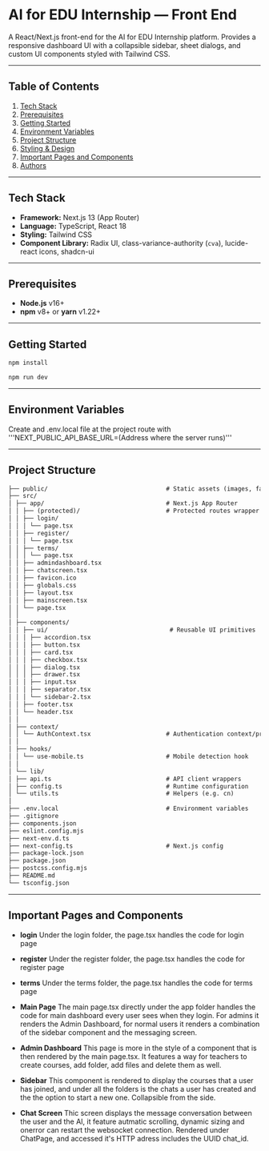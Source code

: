 # AI for EDU Internship — Front End

A React/Next.js front-end for the AI for EDU Internship platform. Provides a responsive dashboard UI with a collapsible sidebar, sheet dialogs, and custom UI components styled with Tailwind CSS.

---

## Table of Contents

1. [Tech Stack](#tech-stack)
2. [Prerequisites](#prerequisites)
3. [Getting Started](#getting-started)
4. [Environment Variables](#environment-variables)
5. [Project Structure](#project-structure)
6. [Styling & Design](#styling-design)
7. [Important Pages and Components](#pages-components)
8. [Authors](#authors)

---

## Tech Stack

- **Framework:** Next.js 13 (App Router)
- **Language:** TypeScript, React 18
- **Styling:** Tailwind CSS
- **Component Library:** Radix UI, class-variance-authority (`cva`), lucide-react icons, shadcn-ui

---

## Prerequisites

- **Node.js** v16+
- **npm** v8+ or **yarn** v1.22+

---

## Getting Started

```bash
npm install
```

```bash
npm run dev
```

---

## Environment Variables

Create and .env.local file at the project route with '''NEXT_PUBLIC_API_BASE_URL=(Address where the server runs)'''

---

## Project Structure

```txt
├── public/                                 # Static assets (images, favicon, etc.)
├── src/
│ ├── app/                                  # Next.js App Router
│ │ ├── (protected)/                        # Protected routes wrapper
│ │ ├── login/
│ │ │ └── page.tsx
│ │ ├── register/
│ │ │ └── page.tsx
│ │ ├── terms/
│ │ │ └── page.tsx
│ │ ├── admindashboard.tsx
│ │ ├── chatscreen.tsx
│ │ ├── favicon.ico
│ │ ├── globals.css
│ │ ├── layout.tsx
│ │ ├── mainscreen.tsx
│ │ └── page.tsx
│ │
│ ├── components/
│ │ ├── ui/                                  # Reusable UI primitives
│ │ │ ├── accordion.tsx
│ │ │ ├── button.tsx
│ │ │ ├── card.tsx
│ │ │ ├── checkbox.tsx
│ │ │ ├── dialog.tsx
│ │ │ ├── drawer.tsx
│ │ │ ├── input.tsx
│ │ │ ├── separator.tsx
│ │ │ └── sidebar-2.tsx
│ │ ├── footer.tsx
│ │ └── header.tsx
│ │
│ ├── context/
│ │ └── AuthContext.tsx                     # Authentication context/provider
│ │
│ ├── hooks/
│ │ └── use-mobile.ts                       # Mobile detection hook
│ │
│ └── lib/
│ ├── api.ts                                # API client wrappers
│ ├── config.ts                             # Runtime configuration
│ └── utils.ts                              # Helpers (e.g. cn)
│
├── .env.local                              # Environment variables
├── .gitignore
├── components.json
├── eslint.config.mjs
├── next-env.d.ts
├── next-config.ts                          # Next.js config
├── package-lock.json
├── package.json
├── postcss.config.mjs
├── README.md
└── tsconfig.json
```

---

## Important Pages and Components

- **login**
  Under the login folder, the page.tsx handles the code for login page

- **register**
  Under the register folder, the page.tsx handles the code for register page

- **terms**
  Under the terms folder, the page.tsx handles the code for terms page

- **Main Page**
  The main page.tsx directly under the app folder handles the code for main dashboard
  every user sees when they login. For admins it renders the Admin Dashboard, for normal users it renders a combination of the sidebar component and the messaging screen.

- **Admin Dashboard**
  This page is more in the style of a component that is then rendered by the main page.tsx. It features a way for teachers to create courses, add folder, add files and delete them as well.

- **Sidebar**
  This component is rendered to display the courses that a user has joined, and under all the folders is the chats a user has created and the the option to start a new one. Collapsible from the side.

- **Chat Screen**
  Thic screen displays the message conversation between the user and the AI, it feature autmatic scrolling, dynamic sizing and onerror can restart the websocket connection. Rendered under ChatPage, and accessed it's HTTP adress includes the UUID chat_id.
